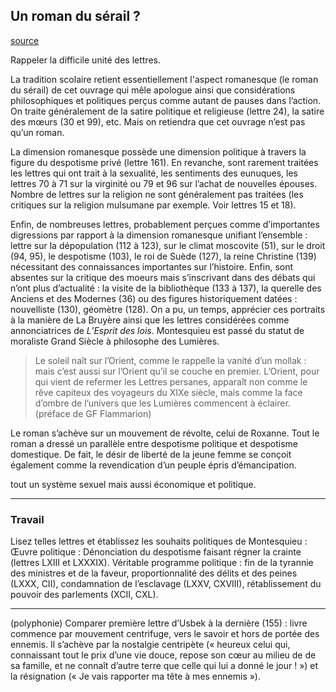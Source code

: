 ## Un roman du sérail ?

[source](http://montesquieu.ens-lyon.fr/spip.php?article837)

Rappeler la difficile unité des lettres.

La tradition scolaire retient essentiellement l'aspect romanesque (le roman du sérail) de cet ouvrage qui mêle apologue ainsi que considérations philosophiques et politiques perçus comme autant de pauses dans l’action.  On traite généralement de la satire politique et religieuse (lettre 24), la satire des mœurs (30 et 99), etc. Mais on retiendra que cet ouvrage n’est pas qu’un roman.

La dimension romanesque possède une dimension politique à travers la figure du despotisme privé (lettre 161).
En revanche, sont rarement traitées les lettres qui ont trait à la sexualité, les sentiments des eunuques, les lettres 70 à 71 sur la virginité ou 79 et 96 sur l’achat de nouvelles épouses.
Nombre de lettres sur la religion ne sont généralement pas traitées (les critiques sur la religion mulsumane par exemple. Voir lettres 15 et 18).

Enfin, de nombreuses lettres, probablement perçues comme d’importantes digressions par rapport à la dimension romanesque unifiant l’ensemble : lettre sur la dépopulation (112 à 123), sur le climat moscovite (51), sur le droit (94, 95), le despotisme (103), le roi de Suède (127), la reine Christine (139) nécessitant des connaissances importantes sur l’histoire.
Enfin, sont absentes sur la critique des moeurs mais s’inscrivant dans des débats qui n’ont plus d’actualité : la visite de la bibliothèque (133 à 137), la querelle des Anciens et des Modernes (36) ou des figures historiquement datées : nouvelliste (130), géomètre (128).
On a pu, un temps, apprécier ces portraits à la manière de La Bruyère ainsi que les lettres considérées comme annonciatrices de *L’Esprit des lois*. Montesquieu est passé du statut de moraliste Grand Siècle  à philosophe des Lumières.

> Le soleil naît sur l’Orient, comme le rappelle la vanité d’un mollak : mais c’est aussi sur l’Orient qu’il se couche en premier. L’Orient, pour qui vient de refermer les Lettres persanes, apparaît non comme le rêve capiteux des voyageurs du XIXe siècle, mais comme la face d’ombre de l’univers que les Lumières commencent à éclairer. (préface de GF Flammarion)

Le roman s’achève sur un mouvement de révolte, celui de Roxanne. Tout le roman a dressé un parallèle entre despotisme politique et despotisme domestique. De fait, le désir de liberté de la jeune femme se conçoit également comme la revendication d’un peuple épris d’émancipation.

tout un système sexuel mais aussi économique et politique.

---- 

### Travail
Lisez telles lettres et établissez les souhaits politiques de Montesquieu :
Œuvre politique :
Dénonciation du despotisme faisant régner la crainte (lettres LXIII et LXXXIX). Véritable programme politique : fin de la tyrannie des ministres et de la faveur, proportionnalité des délits et des peines (LXXX, CII), condamnation de l’esclavage (LXXV, CXVIII), rétablissement du pouvoir des parlements (XCII, CXL).


---- 

(polyphonie)
Comparer première lettre d’Usbek à la dernière (155) : livre commence par mouvement centrifuge, vers le savoir et hors de portée des ennemis. Il s’achève par la nostalgie centripète (« heureux celui qui, connaissant tout le prix d’une vie douce, repose son cœur au milieu de de sa famille, et ne connaît d’autre terre que celle qui lui a donné le jour ! ») et la résignation (« Je vais rapporter ma tête à mes ennemis »).